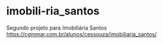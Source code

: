 # imobili-ria_santos
Segundo projeto para Imobiliária Santos
https://cgmmar.com.br/alunos/cessouza/imobiliaria_santos/
